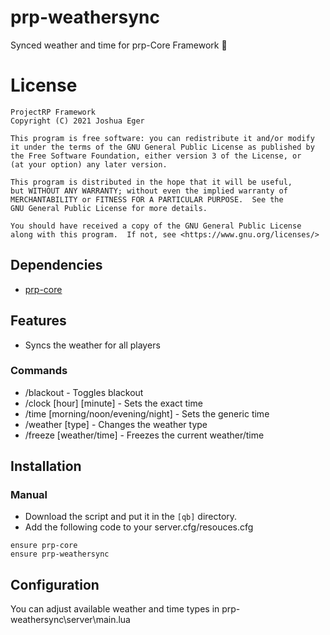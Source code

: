 # prp-weathersync
Synced weather and time for prp-Core Framework :sunrise:

# License

    ProjectRP Framework
    Copyright (C) 2021 Joshua Eger

    This program is free software: you can redistribute it and/or modify
    it under the terms of the GNU General Public License as published by
    the Free Software Foundation, either version 3 of the License, or
    (at your option) any later version.

    This program is distributed in the hope that it will be useful,
    but WITHOUT ANY WARRANTY; without even the implied warranty of
    MERCHANTABILITY or FITNESS FOR A PARTICULAR PURPOSE.  See the
    GNU General Public License for more details.

    You should have received a copy of the GNU General Public License
    along with this program.  If not, see <https://www.gnu.org/licenses/>


## Dependencies
- [prp-core](https://github.com/ProjectRP-framework/prp-core)

## Features
- Syncs the weather for all players

### Commands
- /blackout - Toggles blackout
- /clock [hour] [minute] - Sets the exact time
- /time [morning/noon/evening/night] - Sets the generic time
- /weather [type] - Changes the weather type 
- /freeze [weather/time] - Freezes the current weather/time

## Installation
### Manual
- Download the script and put it in the `[qb]` directory.
- Add the following code to your server.cfg/resouces.cfg
```
ensure prp-core
ensure prp-weathersync
```

## Configuration
You can adjust available weather and time types in prp-weathersync\server\main.lua
